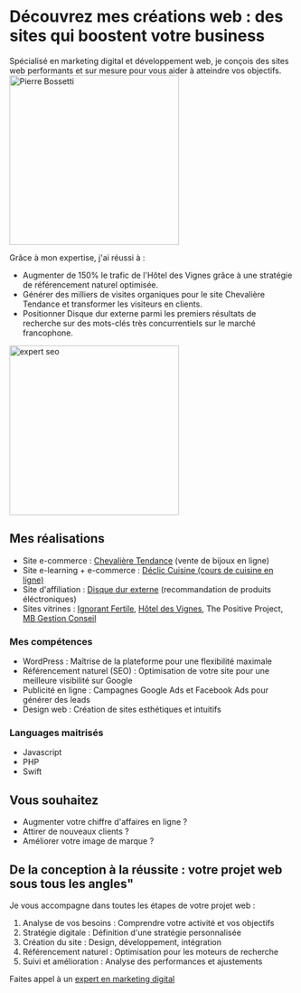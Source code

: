 # Découvrez mes créations web : des sites qui boostent votre business
Spécialisé en marketing digital et développement web, je conçois des sites web performants et sur mesure pour vous aider à atteindre vos objectifs.
<img alt="Pierre Bossetti" src="https://www.ignorant-fertile.com/wp-content/uploads/2022/10/Pierre_Bossetti-fond-blanc.png" height=300px >

Grâce à mon expertise, j'ai réussi à :
- Augmenter de 150% le trafic de l'Hôtel des Vignes grâce à une stratégie de référencement naturel optimisée.
- Générer des milliers de visites organiques pour le site Chevalière Tendance et transformer les visiteurs en clients.
- Positionner Disque dur externe parmi les premiers résultats de recherche sur des mots-clés très concurrentiels sur le marché francophone.
<img alt="expert seo" src="https://www.ignorant-fertile.com/wp-content/uploads/2023/03/referencement-seo.png" height=300px >

## Mes réalisations
- Site e-commerce : <a href="https://www.chevaliere-tendance.com/">Chevalière Tendance</a> (vente de bijoux en ligne)
- Site e-learning + e-commerce : <a href="https://www.chevaliere-tendance.com/">Déclic Cuisine (cours de cuisine en ligne)</a>
- Site d'affiliation : <a href="https://disque-dur-externe.net">Disque dur externe</a> (recommandation de produits éléctroniques)
- Sites vitrines : <a href="https://www.ignorant-fertile.com/">Ignorant Fertile</a>, <a href="https://www.hoteldesvignes.ch/">Hôtel des Vignes</a>, The Positive Project, <a href="https://www.gestionconseil.ch">MB Gestion Conseil</a>

### Mes compétences
- WordPress : Maîtrise de la plateforme pour une flexibilité maximale
- Référencement naturel (SEO) : Optimisation de votre site pour une meilleure visibilité sur Google
- Publicité en ligne : Campagnes Google Ads et Facebook Ads pour générer des leads
- Design web : Création de sites esthétiques et intuitifs

### Languages maitrisés
- Javascript
- PHP
- Swift

## Vous souhaitez
- Augmenter votre chiffre d'affaires en ligne ?
- Attirer de nouveaux clients ?
- Améliorer votre image de marque ?


## De la conception à la réussite : votre projet web sous tous les angles"
Je vous accompagne dans toutes les étapes de votre projet web :
1. Analyse de vos besoins : Comprendre votre activité et vos objectifs
2. Stratégie digitale : Définition d'une stratégie personnalisée
3. Création du site : Design, développement, intégration
4. Référencement naturel : Optimisation pour les moteurs de recherche
5. Suivi et amélioration : Analyse des performances et ajustements

Faites appel à un <a href="https://www.ignorant-fertile.com/realisations-marketing-digital/">expert en marketing digital</a>

